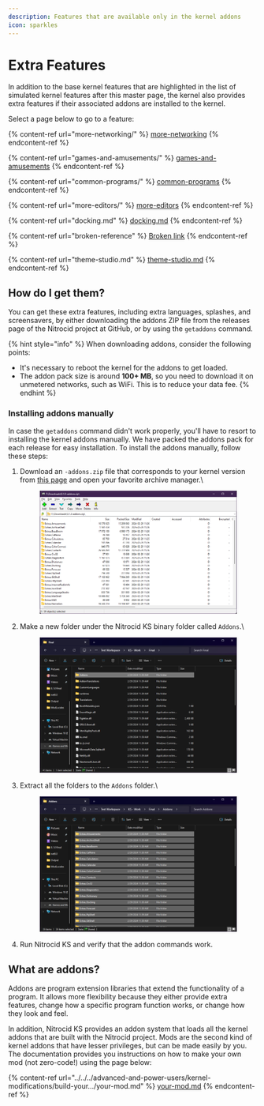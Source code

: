 ```yaml
---
description: Features that are available only in the kernel addons
icon: sparkles
---
```


# Extra Features

In addition to the base kernel features that are highlighted in the list of simulated kernel features after this master page, the kernel also provides extra features if their associated addons are installed to the kernel.

Select a page below to go to a feature:

{% content-ref url="more-networking/" %}
[more-networking](more-networking/)
{% endcontent-ref %}

{% content-ref url="games-and-amusements/" %}
[games-and-amusements](games-and-amusements/)
{% endcontent-ref %}

{% content-ref url="common-programs/" %}
[common-programs](common-programs/)
{% endcontent-ref %}

{% content-ref url="more-editors/" %}
[more-editors](more-editors/)
{% endcontent-ref %}

{% content-ref url="docking.md" %}
[docking.md](docking.md)
{% endcontent-ref %}

{% content-ref url="broken-reference" %}
[Broken link](broken-reference)
{% endcontent-ref %}

{% content-ref url="theme-studio.md" %}
[theme-studio.md](theme-studio.md)
{% endcontent-ref %}

## How do I get them?

You can get these extra features, including extra languages, splashes, and screensavers, by either downloading the addons ZIP file from the releases page of the Nitrocid project at GitHub, or by using the `getaddons` command.

{% hint style="info" %}
When downloading addons, consider the following points:

* It's necessary to reboot the kernel for the addons to get loaded.
* The addon pack size is around **100+ MB**, so you need to download it on unmetered networks, such as WiFi. This is to reduce your data fee.
{% endhint %}

### Installing addons manually

In case the `getaddons` command didn't work properly, you'll have to resort to installing the kernel addons manually. We have packed the addons pack for each release for easy installation. To install the addons manually, follow these steps:

1.  Download an `-addons.zip` file that corresponds to your kernel version from [this page](https://github.com/Aptivi/NitrocidKS/releases) and open your favorite archive manager.\


    <figure><img src="../../../.gitbook/assets/161-addonszip.png" alt=""><figcaption></figcaption></figure>
2.  Make a new folder under the Nitrocid KS binary folder called `Addons`.\


    <figure><img src="../../../.gitbook/assets/162-addonszip.png" alt=""><figcaption></figcaption></figure>
3.  Extract all the folders to the `Addons` folder.\


    <figure><img src="../../../.gitbook/assets/163-addonszip.png" alt=""><figcaption></figcaption></figure>
4. Run Nitrocid KS and verify that the addon commands work.

## What are addons?

Addons are program extension libraries that extend the functionality of a program. It allows more flexibility because they either provide extra features, change how a specific program function works, or change how they look and feel.

In addition, Nitrocid KS provides an addon system that loads all the kernel addons that are built with the Nitrocid project. Mods are the second kind of kernel addons that have lesser privileges, but can be made easily by you. The documentation provides you instructions on how to make your own mod (not zero-code!) using the page below:

{% content-ref url="../../../advanced-and-power-users/kernel-modifications/build-your.../your-mod.md" %}
[your-mod.md](../../../advanced-and-power-users/kernel-modifications/build-your.../your-mod.md)
{% endcontent-ref %}
